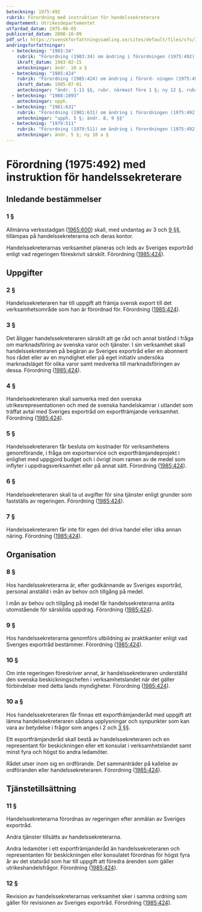 ```yaml
---
beteckning: 1975:492
rubrik: Förordning med instruktion för handelssekreterare
departement: Utrikesdepartementet
utfardad_datum: 1975-06-05
publicerad_datum: 2008-10-09
pdf_url: https://svenskforfattningssamling.se/sites/default/files/sfs/1975-06/SFS1975-492.pdf
andringsforfattningar:
  - beteckning: "1983:34"
    rubrik: "Förordning (1983:34) om ändring i förordningen (1975:492) med instruktion för handelssekreterare"
    ikraft_datum: 1983-02-15
    anteckningar: ändr. 10 a §
  - beteckning: "1985:424"
    rubrik: "Förordning (1985:424) om ändring i förord- ningen (1975:492) med instruktion för handels- sekreterare"
    ikraft_datum: 1985-07-01
    anteckningar: "ändr. 1-11 §§, rubr. närmast före 1 §; ny 12 §, rubr, närmast före 12 §; omtryck"
  - beteckning: "1988:1093"
    anteckningar: upph.
  - beteckning: "1981:631"
    rubrik: "Förordning (1981:631) om ändring i förordningen (1975:492) med instruktion för handelssekreterare"
    anteckningar: "upph. 5 §; ändr. 8, 9 §§"
  - beteckning: "1979:511"
    rubrik: "Förordning (1979:511) om ändring i förordningen (1975:492) med instruktion för handelssekreterare"
    anteckningar: ändr. 5 §; ny 10 a §
---
```


# Förordning (1975:492) med instruktion för handelssekreterare

## Inledande bestämmelser

### 1 §

Allmänna verksstadgan ([1965:600](https://selex.se/eli/sfs/1965/600)) skall, med undantag av 3 och [9 §](#9)§, tillämpas på handelssekreterarna och deras kontor.

Handelssekreterarnas verksamhet planeras och leds av Sveriges exportråd enligt vad regeringen föreskrivit särskilt. Förordning ([1985:424](https://selex.se/eli/sfs/1985/424)).

## Uppgifter

### 2 §

Handelssekreteraren har till uppgift att främja svensk export till det verksamhetsområde som han är förordnad för. Förordning ([1985:424](https://selex.se/eli/sfs/1985/424)).

### 3 §

Det åligger handelssekreteraren särskilt att ge råd och annat bistånd i fråga om marknadsföring av svenska varor och tjänster. I sin verksamhet skall handelssekreteraren på begäran av Sveriges exportråd eller en abonnent hos rådet eller av en myndighet eller på eget initiativ undersöka marknadsläget för olika varor samt medverka till marknadsföringen av dessa. Förordning ([1985:424](https://selex.se/eli/sfs/1985/424)).

### 4 §

Handelssekreteraren skall samverka med den svenska utrikesrepresentationen och med de svenska handelskamrar i utlandet som träffat avtal med Sveriges exportråd om exportfrämjande verksamhet. Förordning ([1985:424](https://selex.se/eli/sfs/1985/424)).

### 5 §

Handelssekreteraren får besluta om kostnader för verksamhetens genomförande, i fråga om exportservice och exportfrämjandeprojekt i enlighet med uppgjord budget och i övrigt inom ramen av de medel som inflyter i uppdragsverksamhet eller på annat sätt. Förordning ([1985:424](https://selex.se/eli/sfs/1985/424)).

### 6 §

Handelssekreteraren skall ta ut avgifter för sina tjänster enligt grunder som fastställs av regeringen. Förordning ([1985:424](https://selex.se/eli/sfs/1985/424)).

### 7 §

Handelssekreteraren får inte för egen del driva handel eller idka annan näring. Förordning ([1985:424](https://selex.se/eli/sfs/1985/424)).

## Organisation

### 8 §

Hos handelssekreterarna är, efter godkännande av Sveriges exportråd, personal anställd i mån av behov och tillgång på medel.

I mån av behov och tillgång på medel får handelssekreterarna anlita utomstående för särskilda uppdrag. Förordning ([1985:424](https://selex.se/eli/sfs/1985/424)).

### 9 §

Hos handelssekreterarna genomförs utbildning av praktikanter enligt vad Sveriges exportråd bestämmer. Förordning ([1985:424](https://selex.se/eli/sfs/1985/424)).

### 10 §

Om inte regeringen föreskriver annat, är handelssekreteraren underställd den svenska beskickningschefen i verksamhetslandet när det gäller förbindelser med detta lands myndigheter. Förordning ([1985:424](https://selex.se/eli/sfs/1985/424)).

### 10 a §

Hos handelssekreteraren får finnas ett exportfrämjanderåd med uppgift att lämna handelssekreteraren sådana upplysningar och synpunkter som kan vara av betydelse i frågor som anges i 2 och [3 §](#3)§.

Ett exportfrämjanderåd skall bestå av handelssekreteraren och en representant för beskickningen eller ett konsulat i verksamhetslandet samt minst fyra och högst tio andra ledamöter.

Rådet utser inom sig en ordförande. Det sammanträder på kallelse av ordföranden eller handelssekreteraren. Förordning ([1985:424](https://selex.se/eli/sfs/1985/424)).

## Tjänstetillsättning

### 11 §

Handelssekreterarna förordnas av regeringen efter anmälan av Sveriges exportråd.

Andra tjänster tillsätts av handelssekreterarna.

Andra ledamöter i ett exportfrämjanderåd än handelssekreteraren och representanten för beskickningen eller konsulatet förordnas för högst fyra år av det statsråd som har till uppgift att föredra ärenden som gäller utrikeshandelsfrågor. Förordning ([1985:424](https://selex.se/eli/sfs/1985/424)).

### 12 §

Revision av handelssekreterarnas verksamhet sker i samma ordning som gäller för revisionen av Sveriges exportråd. Förordning ([1985:424](https://selex.se/eli/sfs/1985/424)).